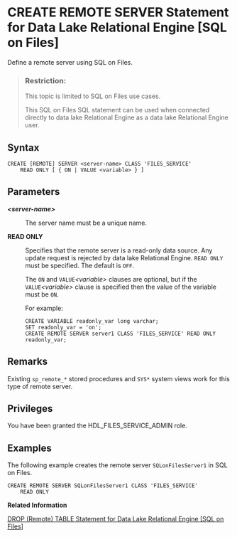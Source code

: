 <!-- loiod9c56ecc34a3406886d429c06172573a -->

# CREATE REMOTE SERVER Statement for Data Lake Relational Engine \[SQL on Files\]

Define a remote server using SQL on Files.



> ### Restriction:  
> This topic is limited to SQL on Files use cases.
> 
> This SQL on Files SQL statement can be used when connected directly to data lake Relational Engine as a data lake Relational Engine user.



## Syntax

```
CREATE [REMOTE] SERVER <server-name> CLASS 'FILES_SERVICE'
	READ ONLY [ { ON | VALUE <variable> } ]
```



## Parameters


<dl>
<dt><b>

*<server-name\>*

</b></dt>
<dd>

The server name must be a unique name.



</dd><dt><b>

READ ONLY

</b></dt>
<dd>

Specifies that the remote server is a read-only data source. Any update request is rejected by data lake Relational Engine. `READ ONLY` must be specified. The default is `OFF`.

The `ON` and `VALUE`*<variable\>* clauses are optional, but if the `VALUE`*<variable\>* clause is specified then the value of the variable must be `ON`.

For example:

```
CREATE VARIABLE readonly_var long varchar;
​SET readonly_var = 'on';
​CREATE REMOTE SERVER server1 CLASS 'FILES_SERVICE' READ ONLY readonly_var;
```



</dd>
</dl>



## Remarks

Existing `sp_remote_*` stored procedures and `SYS*` system views work for this type of remote server.



## Privileges

You have been granted the HDL\_FILES\_SERVICE\_ADMIN role.



## Examples

The following example creates the remote server `SQLonFilesServer1` in SQL on Files.

```
CREATE REMOTE SERVER SQLonFilesServer1 CLASS 'FILES_SERVICE'
	READ ONLY
```

**Related Information**  


[DROP \(Remote\) TABLE Statement for Data Lake Relational Engine \[SQL on Files\]](drop-remote-table-statement-for-data-lake-relational-engine-sql-on-files-f81d073.md "Drop a remote table from a SQL on Files external catalog.")

